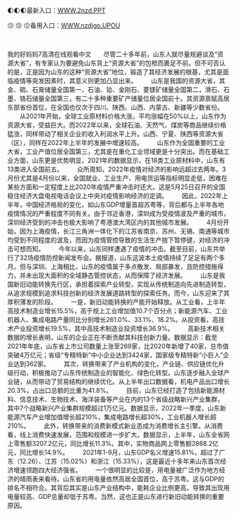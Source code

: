 <p>
	🌓🌓🌓最新入口：<a href="http://www.baidu.com/link?url=6MA2SWnO3Raqke39an_0PUxosM6ZrUGzi1BN9tNnlPW&wd">WWW.2nzd.PPT</a> 
	<p>
		😗
😗
😗备用入口：<a href="http://www.baidu.com/link?url=6MA2SWnO3Raqke39an_0PUxosM6ZrUGzi1BN9tNnlPW&wd">WWW.nzdjgo.UPOU</a> 
	</p>
	<p>
		<br />
	</p>
	<p>
		我的好妈妈7高清在线观看中文　　尽管二十多年前，山东人就尽量规避谈及“资源大省”，有专家认为要避免山东背上“资源大省”的包袱而裹足不前。但不可否认的是，正是因为山东的这种“资源大省”地位，锻造了其经济发展的根基，尤其是面临疫情等突发因素时，其意义则更加凸显出来。
　　山东是我国的资源大省，其金、硫、石膏储量全国第一，石油、铪、金刚石、菱镁矿储量全国第二，滑石、石墨、锆石储量全国第三，有二十多种重要矿产储量位居全国前十。其资源禀赋高居东部省份首位，在全国也仅次于四川、陕西、山西、内蒙古、新疆等少数省份。
　　从2021年开始，全球工业原材料价格大涨，平均涨幅在50%以上，山东作为资源大省，受益巨大。而2022年以来，全球石油、天然气、煤炭等商品继续价格猛涨，同样带动了相关企业的收入利润水平上升。山西、宁夏、陕西等资源大省（区），同样在2022年上半年的发展中增速较高。
　　山东作为全国重要的工业大省，工业产值位居全国第三，尤其是在重化工业领域更是十分突出。而在基础工业方面，山东更是优势明显，2021年的数据显示，在18类工业原材料中，山东有13类进入全国前五。
　　众所周知，2022年疫情对经济的影响远超过去两年。3月份尤其是4月份以来，全国就业、工业生产、用电货运等指标明显走低，困难在某些方面和一定程度上比2020年疫情严重冲击时还大。这是5月25日召开的全国稳住经济大盘电视电话会议上中央对疫情影响经济的定调。
　　因此，2022年上半年，中国经济格局的变化，如山东GDP增量首超苏粤等，背后都与上半年各地疫情情况的严重程度不同有关。由于邻近香港，深圳成为受疫情波及严重的城市，深圳经济受到的冲击也极大影响了粤港澳大湾区内的其他城市发展。
　　4月份开始，因为上海疫情，长江三角洲一体化下的江苏省南京、苏州、无锡、南通等城市均受到不同程度的波及，而因为疫情管控导致的生活生产按下暂停键，对经济的冲击可想而知。
　　今年以来，山东同样遭遇了疫情的冲击。截至目前，山东共举行了32场疫情防控新闻发布会。据报道，山东这波本土疫情持续了足足有两个多月。但与深圳、上海相比，山东的疫情属于多点散发、局部暴发，且防控措施得力，并未出现大面积的全域静态管控状态，从而保障了经济发展。
　　山东是我国新旧动能转换先行区，承担着探索产业转型，实现从传统制造向先进制造转型，从追求规模到追求科技创新的经济发展道路转型的探索任务。而今，山东迎来了其厚积薄发的阶段。
　　一是，新旧动能转换的产能开始释放。从工业看，上半年高技术制造业增长15.5%，高于规上工业增加值10.7个百分点；新能源汽车、工业机器人、集成电路产量同比分别增长261.0%、33.1%、18.2%。从投资看，高技术产业投资增长19.5%，其中高技术制造业投资增长36.9%。
　　高新技术相关数据的增长表明，山东的企业正在不断贡献其科技创新力量。数据显示：截至2021年年底，山东省上市公司数量上涨至269家，比2020年新增了40家，总市值突破4万亿元；省级“专精特新”中小企业达到3424家，国家级专精特新“小巨人”企业达到362家。
　　其次，转换带来了产业机构的变化，产业链、供应链优化升级行动，积极推动了山东传统制造业的智能化、绿色化转型。山东逐步融入全球产业链，从而带动了贸易结构的继续优化。从上半年出口数据看，机电产品出口增长20.3%，占出口总额的比重为41.8%。
　　目前，山东已经打造了包括新能源材料、信息技术、生物技术、海洋装备等产业在内的13个省级战略新兴产业集群，其中7个战略新兴产业集群规模超过1万亿元。数据显示，2022年一季度，山东新能源汽车产业增加值增长超210%，集成电路增长超30%，工业机器人增长超210%。
　　此外，转换带来的消费新模式新业态成为消费增长主引擎。从消费看，线上消费快速发展，范围和规模进一步扩大。数据显示，上半年，山东全省网上零售额3207.2亿元，同比增长11.3%。其中，实物商品网上零售额2868.2亿元，同比增长14.9%。
　　2021年1-9月，山东GDP名义增速15.81%，超过了广东（12.26）、江苏（15.02%）和浙江（15.33%），这是最近十多年来山东首次经济增速领跑四大经济强省。
　　一个很明显的比较是，用电量被广泛作为地方经济的晴雨表来看待。山东省的用电量依然高居全国首位，高于苏粤。这与GDP的排名不相符合。其背后其实是山东产业结构中，能耗企业比例更高，导致其出现用电量较高、GDP总量却低于苏粤。当然，这也正是山东进行新旧动能转换的重要原因。
	</p>
